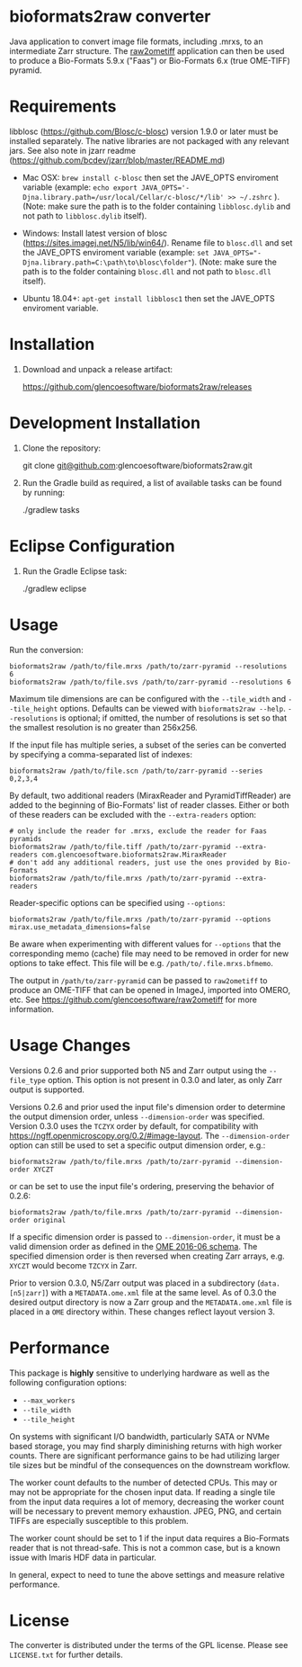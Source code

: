bioformats2raw converter
========================

Java application to convert image file formats, including .mrxs,
to an intermediate Zarr structure.
The [raw2ometiff](https://github.com/glencoesoftware/raw2ometiff)
application can then be used to produce a
Bio-Formats 5.9.x ("Faas") or Bio-Formats 6.x (true OME-TIFF) pyramid.

Requirements
============

libblosc (https://github.com/Blosc/c-blosc) version 1.9.0 or later must be installed separately.
The native libraries are not packaged with any relevant jars.  See also note in jzarr readme (https://github.com/bcdev/jzarr/blob/master/README.md)

 * Mac OSX: `brew install c-blosc` then set the JAVE_OPTS enviroment variable (example: `echo export JAVA_OPTS='-Djna.library.path=/usr/local/Cellar/c-blosc/*/lib' >> ~/.zshrc` ). (Note: make sure the path is to the folder containing `libblosc.dylib` and not path to `libblosc.dylib` itself).


 * Windows: Install latest version of blosc (https://sites.imagej.net/N5/lib/win64/). Rename file to `blosc.dll` and set the JAVE_OPTS enviroment variable (example: `set JAVA_OPTS="-Djna.library.path=C:\path\to\blosc\folder"`). (Note: make sure the path is to the folder containing `blosc.dll` and not path to `blosc.dll` itself).


 * Ubuntu 18.04+: `apt-get install libblosc1`  then set the JAVE_OPTS enviroment variable.



Installation
============

1. Download and unpack a release artifact:

    https://github.com/glencoesoftware/bioformats2raw/releases

Development Installation
========================

1. Clone the repository:

    git clone git@github.com:glencoesoftware/bioformats2raw.git

2. Run the Gradle build as required, a list of available tasks can be found by running:

    ./gradlew tasks

Eclipse Configuration
=====================

1. Run the Gradle Eclipse task:

    ./gradlew eclipse

Usage
=====

Run the conversion:

    bioformats2raw /path/to/file.mrxs /path/to/zarr-pyramid --resolutions 6
    bioformats2raw /path/to/file.svs /path/to/zarr-pyramid --resolutions 6

Maximum tile dimensions are can be configured with the `--tile_width` and `--tile_height` options.  Defaults can be viewed with
`bioformats2raw --help`.  `--resolutions` is optional; if omitted, the number of resolutions is set so that the smallest
resolution is no greater than 256x256.

If the input file has multiple series, a subset of the series can be converted by specifying a comma-separated list of indexes:

    bioformats2raw /path/to/file.scn /path/to/zarr-pyramid --series 0,2,3,4

By default, two additional readers (MiraxReader and PyramidTiffReader) are added to the beginning of Bio-Formats' list of reader classes.
Either or both of these readers can be excluded with the `--extra-readers` option:

    # only include the reader for .mrxs, exclude the reader for Faas pyramids
    bioformats2raw /path/to/file.tiff /path/to/zarr-pyramid --extra-readers com.glencoesoftware.bioformats2raw.MiraxReader
    # don't add any additional readers, just use the ones provided by Bio-Formats
    bioformats2raw /path/to/file.mrxs /path/to/zarr-pyramid --extra-readers

Reader-specific options can be specified using `--options`:

    bioformats2raw /path/to/file.mrxs /path/to/zarr-pyramid --options mirax.use_metadata_dimensions=false

Be aware when experimenting with different values for `--options` that the corresponding memo (cache) file may need to be
removed in order for new options to take effect.  This file will be e.g. `/path/to/.file.mrxs.bfmemo`.

The output in `/path/to/zarr-pyramid` can be passed to `raw2ometiff` to produce
an OME-TIFF that can be opened in ImageJ, imported into OMERO, etc. See
https://github.com/glencoesoftware/raw2ometiff for more information.

Usage Changes
=============

Versions 0.2.6 and prior supported both N5 and Zarr output using the `--file_type` option.
This option is not present in 0.3.0 and later, as only Zarr output is supported.

Versions 0.2.6 and prior used the input file's dimension order to determine the output
dimension order, unless `--dimension-order` was specified.
Version 0.3.0 uses the `TCZYX` order by default, for compatibility with https://ngff.openmicroscopy.org/0.2/#image-layout.
The `--dimension-order` option can still be used to set a specific output dimension order, e.g.:

    bioformats2raw /path/to/file.mrxs /path/to/zarr-pyramid --dimension-order XYCZT

or can be set to use the input file's ordering, preserving the behavior of 0.2.6:

    bioformats2raw /path/to/file.mrxs /path/to/zarr-pyramid --dimension-order original

If a specific dimension order is passed to `--dimension-order`, it must be a valid dimension order as defined in
the [OME 2016-06 schema](https://www.openmicroscopy.org/Schemas/Documentation/Generated/OME-2016-06/ome_xsd.html#Pixels_DimensionOrder).
The specified dimension order is then reversed when creating Zarr arrays, e.g. `XYCZT` would become `TZCYX` in Zarr.

Prior to version 0.3.0, N5/Zarr output was placed in a subdirectory (`data.[n5|zarr]`) with a `METADATA.ome.xml` file
at the same level.  As of 0.3.0 the desired output directory is now a Zarr group and the `METADATA.ome.xml` file is
placed in a `OME` directory within.  These changes reflect layout version 3.

Performance
===========

This package is __highly__ sensitive to underlying hardware as well as
the following configuration options:

 * `--max_workers`
 * `--tile_width`
 * `--tile_height`

On systems with significant I/O bandwidth, particularly SATA or
NVMe based storage, you may find sharply diminishing returns with high
worker counts.  There are significant performance gains to be had utilizing
larger tile sizes but be mindful of the consequences on the downstream
workflow.

The worker count defaults to the number of detected CPUs.  This may or may not be appropriate for the chosen input data.
If reading a single tile from the input data requires a lot of memory, decreasing the worker count will be necessary
to prevent memory exhaustion.  JPEG, PNG, and certain TIFFs are especially susceptible to this problem.

The worker count should be set to 1 if the input data requires a Bio-Formats reader that is not thread-safe.
This is not a common case, but is a known issue with Imaris HDF data in particular.

In general, expect to need to tune the above settings and measure
relative performance.

License
=======

The converter is distributed under the terms of the GPL license.
Please see `LICENSE.txt` for further details.
